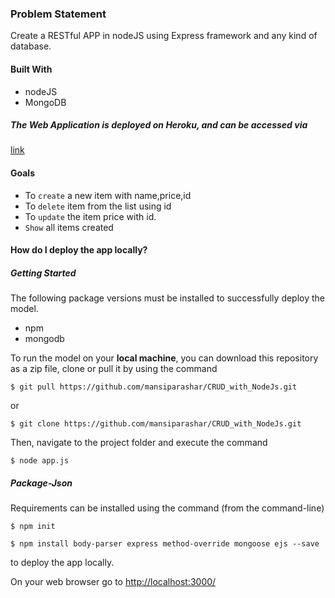 

### Problem Statement
Create a RESTful APP in nodeJS using Express framework and any kind of database.

#### Built With
* nodeJS
* MongoDB

##### The Web Application is deployed on Heroku, and can be accessed via 
<a href="#" target="_blank">link</a>

#### Goals
* To `create` a new item with name,price,id
* To `delete` item from the list using id
* To `update` the item price with id.
*  `Show` all items created



#### How do I deploy the app locally?

##### Getting Started
The following package versions must be installed to successfully deploy the model.
* npm
* mongodb


To run the model on your <b>local machine</b>, you can download this repository as a zip file, clone or pull it by using the command
```
$ git pull https://github.com/mansiparashar/CRUD_with_NodeJs.git
```
or
```
$ git clone https://github.com/mansiparashar/CRUD_with_NodeJs.git
```
Then, navigate to the project folder and execute the command
```
$ node app.js
```

##### Package-Json

Requirements can be installed using the command (from the command-line)
```
$ npm init
```

```
$ npm install body-parser express method-override mongoose ejs --save
```




to deploy the app locally. 

On your web browser go to <a href="http://localhost:3000/" target="_blank">http://localhost:3000/</a>

